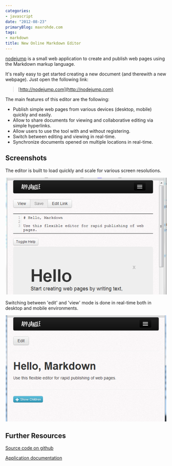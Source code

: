```yaml
---
categories:
- javascript
date: "2012-08-23"
primaryBlog: maxrohde.com
tags:
- markdown
title: New Online Markdown Editor
---
```


[nodejump](http://nodejump.com) is a small web application to create and publish web pages using the Markdown markup language.

It's really easy to get started creating a new document (and therewith a new webpage). Just open the following link:

> [http://nodejump.com](http://nodejump.com)

The main features of this editor are the following:

- Publish simple web pages from various devices (desktop, mobile) quickly and easily.
- Allow to share documents for viewing and collaborative editing via simple hyperlinks.
- Allow users to use the tool with and without registering.
- Switch between editing and viewing in real-time.
- Synchronize documents opened on multiple locations in real-time.

## Screenshots

The editor is built to load quickly and scale for various screen resolutions.

![](images/082312_0511_newonlinema1.png)

Switching between 'edit' and 'view' mode is done in real-time both in desktop and mobile environments.

![](images/082312_0511_newonlinema2.png)

## Further Resources

[Source code on github](https://github.com/mxro/aj-edit)

[Application documentation](http://slicnet.com/mxrogm/mxrogm/apps/edit/docs/3/2/doc)